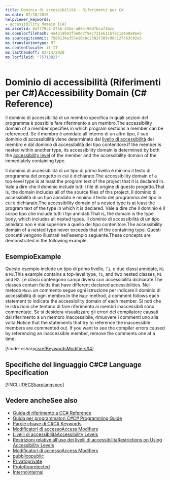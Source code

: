 ```yaml
---
title: Dominio di accessibilità - Riferimenti per C#
ms.date: 07/20/2015
helpviewer_keywords:
- accessibility domain [C#]
ms.assetid: 8af779c1-275b-44be-a864-9edfbca71bcc
ms.openlocfilehash: 4a4319b03f3e0d7f9ec721e611b78c124a8a8ee5
ms.sourcegitcommit: 7588136e355e10cbc2582f389c90c127363c02a5
ms.translationtype: MT
ms.contentlocale: it-IT
ms.lasthandoff: 03/14/2020
ms.locfileid: "75713827"
---
```

# <a name="accessibility-domain-c-reference"></a><span data-ttu-id="6659c-102">Dominio di accessibilità (Riferimenti per C#)</span><span class="sxs-lookup"><span data-stu-id="6659c-102">Accessibility Domain (C# Reference)</span></span>
<span data-ttu-id="6659c-103">Il dominio di accessibilità di un membro specifica in quali sezioni del programma è possibile fare riferimento a un membro.</span><span class="sxs-lookup"><span data-stu-id="6659c-103">The accessibility domain of a member specifies in which program sections a member can be referenced.</span></span> <span data-ttu-id="6659c-104">Se il membro è annidato all'interno di un altro tipo, il suo dominio di accessibilità viene determinato dal [livello di accessibilità](./accessibility-levels.md) del membro e dal dominio di accessibilità del tipo contenitore.</span><span class="sxs-lookup"><span data-stu-id="6659c-104">If the member is nested within another type, its accessibility domain is determined by both the [accessibility level](./accessibility-levels.md) of the member and the accessibility domain of the immediately containing type.</span></span>  
  
 <span data-ttu-id="6659c-105">Il dominio di accessibilità di un tipo di primo livello è minimo il testo di programma del progetto in cui è dichiarato.</span><span class="sxs-lookup"><span data-stu-id="6659c-105">The accessibility domain of a top-level type is at least the program text of the project that it is declared in.</span></span> <span data-ttu-id="6659c-106">Vale a dire che il dominio include tutti i file di origine di questo progetto.</span><span class="sxs-lookup"><span data-stu-id="6659c-106">That is, the domain includes all of the source files of this project.</span></span> <span data-ttu-id="6659c-107">Il dominio di accessibilità di un tipo annidato è minimo il testo del programma del tipo in cui è dichiarato.</span><span class="sxs-lookup"><span data-stu-id="6659c-107">The accessibility domain of a nested type is at least the program text of the type in which it is declared.</span></span> <span data-ttu-id="6659c-108">Vale a dire che il dominio è il corpo tipo che include tutti i tipi annidati.</span><span class="sxs-lookup"><span data-stu-id="6659c-108">That is, the domain is the type body, which includes all nested types.</span></span> <span data-ttu-id="6659c-109">Il dominio di accessibilità di un tipo annidato non è mai superiore a quello del tipo contenitore.</span><span class="sxs-lookup"><span data-stu-id="6659c-109">The accessibility domain of a nested type never exceeds that of the containing type.</span></span> <span data-ttu-id="6659c-110">Questi concetti vengono illustrati nell'esempio seguente.</span><span class="sxs-lookup"><span data-stu-id="6659c-110">These concepts are demonstrated in the following example.</span></span>  
  
## <a name="example"></a><span data-ttu-id="6659c-111">Esempio</span><span class="sxs-lookup"><span data-stu-id="6659c-111">Example</span></span>  
 <span data-ttu-id="6659c-112">Questo esempio include un tipo di primo livello, `T1`, e due classi annidate, `M1` e `M2`.</span><span class="sxs-lookup"><span data-stu-id="6659c-112">This example contains a top-level type, `T1`, and two nested classes, `M1` and `M2`.</span></span> <span data-ttu-id="6659c-113">Le classi contengono campi diversi con accessibilità dichiarate.</span><span class="sxs-lookup"><span data-stu-id="6659c-113">The classes contain fields that have different declared accessibilities.</span></span> <span data-ttu-id="6659c-114">Nel metodo `Main` un commento segue ogni istruzione per indicare il dominio di accessibilità di ogni membro.</span><span class="sxs-lookup"><span data-stu-id="6659c-114">In the `Main` method, a comment follows each statement to indicate the accessibility domain of each member.</span></span> <span data-ttu-id="6659c-115">Si noti che le istruzioni che tentano di fare riferimento ai membri inaccessibili sono commentate. Se si desidera visualizzare gli errori del compilatore causati dal riferimento a un membro inaccessibile, rimuovere i commenti uno alla volta.</span><span class="sxs-lookup"><span data-stu-id="6659c-115">Notice that the statements that try to reference the inaccessible members are commented out. If you want to see the compiler errors caused by referencing an inaccessible member, remove the comments one at a time.</span></span>  
  
[!code-csharp[csrefKeywordsModifiers#4](~/samples/snippets/csharp/VS_Snippets_VBCSharp/csrefKeywordsModifiers/CS/csrefKeywordsModifiers.cs#4)]
  
## <a name="c-language-specification"></a><span data-ttu-id="6659c-116">Specifiche del linguaggio C#</span><span class="sxs-lookup"><span data-stu-id="6659c-116">C# Language Specification</span></span>  
 [!INCLUDE[CSharplangspec](~/includes/csharplangspec-md.md)]  
  
## <a name="see-also"></a><span data-ttu-id="6659c-117">Vedere anche</span><span class="sxs-lookup"><span data-stu-id="6659c-117">See also</span></span>

- [<span data-ttu-id="6659c-118">Guida di riferimento a C</span><span class="sxs-lookup"><span data-stu-id="6659c-118">C# Reference</span></span>](../index.md)
- [<span data-ttu-id="6659c-119">Guida per programmatori C#</span><span class="sxs-lookup"><span data-stu-id="6659c-119">C# Programming Guide</span></span>](../../programming-guide/index.md)
- [<span data-ttu-id="6659c-120">Parole chiave di C#</span><span class="sxs-lookup"><span data-stu-id="6659c-120">C# Keywords</span></span>](./index.md)
- [<span data-ttu-id="6659c-121">Modificatori di accesso</span><span class="sxs-lookup"><span data-stu-id="6659c-121">Access Modifiers</span></span>](./access-modifiers.md)
- [<span data-ttu-id="6659c-122">Livelli di accessibilità</span><span class="sxs-lookup"><span data-stu-id="6659c-122">Accessibility Levels</span></span>](./accessibility-levels.md)
- [<span data-ttu-id="6659c-123">Restrizioni relative all'uso dei livelli di accessibilità</span><span class="sxs-lookup"><span data-stu-id="6659c-123">Restrictions on Using Accessibility Levels</span></span>](./restrictions-on-using-accessibility-levels.md)
- [<span data-ttu-id="6659c-124">Modificatori di accesso</span><span class="sxs-lookup"><span data-stu-id="6659c-124">Access Modifiers</span></span>](../../programming-guide/classes-and-structs/access-modifiers.md)
- [<span data-ttu-id="6659c-125">pubblico</span><span class="sxs-lookup"><span data-stu-id="6659c-125">public</span></span>](./public.md)
- [<span data-ttu-id="6659c-126">Privato</span><span class="sxs-lookup"><span data-stu-id="6659c-126">private</span></span>](./private.md)
- [<span data-ttu-id="6659c-127">Protetto</span><span class="sxs-lookup"><span data-stu-id="6659c-127">protected</span></span>](./protected.md)
- [<span data-ttu-id="6659c-128">Interno</span><span class="sxs-lookup"><span data-stu-id="6659c-128">internal</span></span>](./internal.md)
